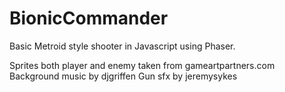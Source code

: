 # BionicCommander

Basic Metroid style shooter in Javascript using Phaser.

Sprites both player and enemy taken from gameartpartners.com
Background music by djgriffen
Gun sfx by jeremysykes
